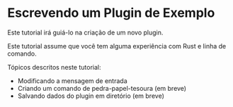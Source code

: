# Escrevendo um Plugin de Exemplo

Este tutorial irá guiá-lo na criação de um novo plugin.

Este tutorial assume que você tem alguma experiência com Rust e linha de comando.

Tópicos descritos neste tutorial:

-   Modificando a mensagem de entrada
-   Criando um comando de pedra-papel-tesoura (em breve)
-   Salvando dados do plugin em diretório (em breve)
